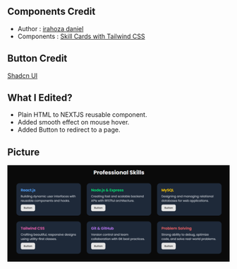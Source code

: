 ## Components Credit

- Author : [irahoza daniel](<[https://tailwindflex.com/@irahoza-daniel]()>)
- Components : [Skill Cards with Tailwind CSS](https://tailwindflex.com/@irahoza-daniel/skill-cards-with-tailwind-css)

## Button Credit

[Shadcn UI](https://ui.shadcn.com/docs/components/button)

## What I Edited?

- Plain HTML to NEXTJS reusable component.
- Added smooth effect on mouse hover.
- Added Button to redirect to a page.

## Picture

![Skill Set Screenshot](Screenshot.png)
